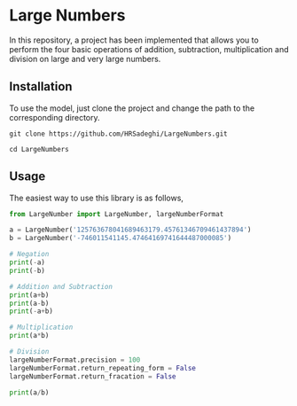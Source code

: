 # Large Numbers

In this repository, a project has been implemented that allows you to perform the four basic operations of addition, subtraction, multiplication and division on large and very large numbers.

## Installation

To use the model, just clone the project and change the path to the corresponding directory.

```
git clone https://github.com/HRSadeghi/LargeNumbers.git

cd LargeNumbers
```

## Usage

The easiest way to use this library is as follows,

```python
from LargeNumber import LargeNumber, largeNumberFormat

a = LargeNumber('125763678041689463179.45761346709461437894')
b = LargeNumber('-746011541145.47464169741644487000085')

# Negation
print(-a)
print(-b)

# Addition and Subtraction
print(a+b)
print(a-b)
print(-a+b)

# Multiplication
print(a*b)

# Division
largeNumberFormat.precision = 100
largeNumberFormat.return_repeating_form = False
largeNumberFormat.return_fracation = False

print(a/b)

```
